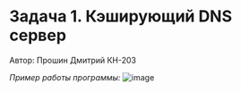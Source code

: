 # Задача 1. Кэширующий DNS сервер
Автор: Прошин Дмитрий КН-203

_Пример работы программы:_
![image](https://github.com/Molok0/InternetProtocolsTask1/assets/61472202/52add9c8-61e3-4851-b703-a2a668bcf1ee)
